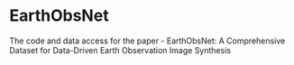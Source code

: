 # EarthObsNet
The code and data access for the paper - EarthObsNet: A Comprehensive Dataset for Data-Driven Earth Observation Image Synthesis
